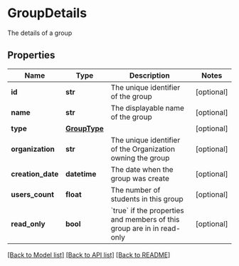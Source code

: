 # GroupDetails

The details of a group
## Properties
Name | Type | Description | Notes
------------ | ------------- | ------------- | -------------
**id** | **str** | The unique identifier of the group | [optional] 
**name** | **str** | The displayable name of the group | [optional] 
**type** | [**GroupType**](GroupType.md) |  | [optional] 
**organization** | **str** | The unique identifier of the Organization owning the group | [optional] 
**creation_date** | **datetime** | The date when the group was create | [optional] 
**users_count** | **float** | The number of students in this group | [optional] 
**read_only** | **bool** | &#x60;true&#x60; if the properties and members of this group are in in read-only  | [optional] 

[[Back to Model list]](../README.md#documentation-for-models) [[Back to API list]](../README.md#documentation-for-api-endpoints) [[Back to README]](../README.md)


